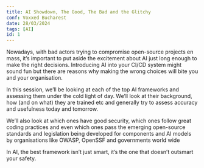 ```yaml
---
title: AI Showdown, The Good, The Bad and the Glitchy
conf: Voxxed Bucharest
date: 28/03/2024
tags: [AI]
id: 1
---
```

Nowadays, with bad actors trying to compromise open-source projects en mass, it’s important to put aside the excitement about AI just long enough to make the right decisions. Introducing AI into your CI/CD system might sound fun but there are reasons why making the wrong choices will bite you and your organisation.

In this session, we’ll be looking at each of the top AI frameworks and assessing them under the cold light of day. We’ll look at their background, how (and on what) they are trained etc and generally try to assess accuracy and usefulness today and tomorrow.

 We’ll also look at which ones have good security, which ones follow great coding practices and even which ones pass the emerging open-source standards and legislation being developed for components and AI models by organisations like OWASP, OpenSSF and governments world wide

In AI, the best framework isn’t just smart, it’s the one that doesn’t outsmart your safety.
